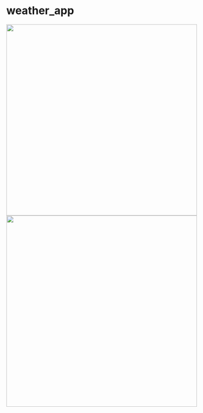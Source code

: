 # weather_app

<img src="https://github.com/user-attachments/assets/44b0d99c-2ed8-4d38-a53e-8d1751b63200" height="500">
<img src="https://github.com/user-attachments/assets/3ce770a0-0401-4934-aeef-05065c6e989a" height="500">

